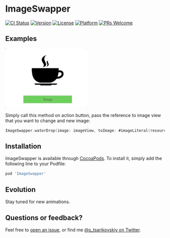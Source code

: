 # ImageSwapper

[![CI Status](http://img.shields.io/travis/tsarikovskiy/ImageSwapper.svg?style=flat)](https://travis-ci.org/tsarikovskiy/ImageSwapper)
[![Version](https://img.shields.io/cocoapods/v/ImageSwapper.svg?style=flat)](http://cocoapods.org/pods/ImageSwapper)
[![License](https://img.shields.io/cocoapods/l/ImageSwapper.svg?style=flat)](http://cocoapods.org/pods/ImageSwapper)
[![Platform](https://img.shields.io/cocoapods/p/ImageSwapper.svg?style=flat)](http://cocoapods.org/pods/ImageSwapper)
[![PRs Welcome](https://img.shields.io/badge/PRs-welcome-brightgreen.svg?style=flat-square)](http://makeapullrequest.com)

## Examples
![](Example/waterDropExample.gif)

Simply call this method on action button, pass the reference to image view that you want to change and new image:
```swift
ImageSwapper.waterDrop(image: imageView, toImage: #imageLiteral(resourceName: "beer.png"))
```

## Installation

ImageSwapper is available through [CocoaPods](http://cocoapods.org). To install
it, simply add the following line to your Podfile:

```ruby
pod 'ImageSwapper'
```

## Evolution

Stay tuned for new animations.


## Questions or feedback?

Feel free to [open an issue](https://github.com/tsarikovskiy/ImageSwapper/issues/new), or find me [@s_tsarikovskiy on Twitter](https://twitter.com/s_tsarikovskiy).
